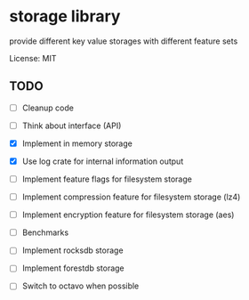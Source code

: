 
# storage library

provide different key value storages with different feature sets

License: MIT


## TODO

- [ ] Cleanup code
- [ ] Think about interface (API)
- [X] Implement in memory storage
- [X] Use log crate for internal information output
- [ ] Implement feature flags for filesystem storage
- [ ] Implement compression feature for filesystem storage (lz4)
- [ ] Implement encryption feature for filesystem storage (aes)
- [ ] Benchmarks
- [ ] Implement rocksdb storage
- [ ] Implement forestdb storage
- [ ] Switch to octavo when possible


